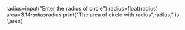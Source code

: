 
radius=input("Enter the radius of circle")
radius=float(radius)
area=3.14*radius*radius 
print("The area of circle with radius",radius," is ",area)

